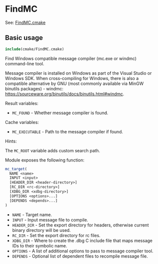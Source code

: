 # FindMC

See: [FindMC.cmake](https://github.com/petk/php-build-system/blob/master/cmake/cmake/modules/FindMC.cmake)

## Basic usage

```cmake
include(cmake/FindMC.cmake)
```

Find Windows compatible message compiler (mc.exe or windmc) command-line tool.

Message compiler is installed on Windows as part of the Visual Studio or Windows
SDK. When cross-compiling for Windows, there is also a compatible alternative by
GNU (most commonly available via MinGW binutils packages) - windmc:
https://sourceware.org/binutils/docs/binutils.html#windmc.

Result variables:

* `MC_FOUND` - Whether message compiler is found.

Cache variables:

* `MC_EXECUTABLE` - Path to the message compiler if found.

Hints:

The `MC_ROOT` variable adds custom search path.

Module exposes the following function:

```cmake
mc_target(
  NAME <name>
  INPUT <input>
  [HEADER_DIR <header-directory>]
  [RC_DIR <rc-directory>]
  [XDBG_DIR <xdbg-directory>]
  [OPTIONS <options>...]
  [DEPENDS <depends>...]
)
```

* `NAME` - Target name.
* `INPUT` - Input message file to compile.
* `HEADER_DIR` - Set the export directory for headers, otherwise current binary
  directory will be used.
* `RC_DIR` - Set the export directory for rc files.
* `XDBG_DIR` - Where to create the .dbg C include file that maps message IDs to
  their symbolic name.
* `OPTIONS` - A list of additional options to pass to message compiler tool.
* `DEPENDS` - Optional list of dependent files to recompile message file.
